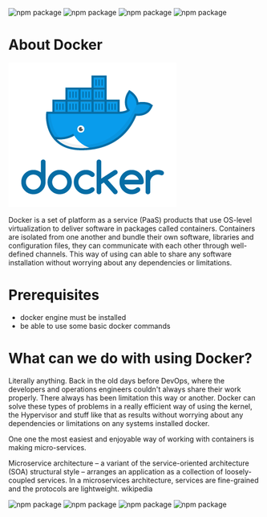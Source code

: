 ![npm package](https://img.shields.io/badge/docker-19.03.8-blue.svg)
![npm package](https://img.shields.io/badge/centos-3.10.0-cyclamen.svg)
![npm package](https://img.shields.io/badge/debian-10.10.0-pink.svg)
![npm package](https://img.shields.io/badge/docker-19.03.8-blue.svg)

<h1>About Docker</h1>

![Image of docker](https://github.com/SandorJokai/docker/blob/master/ampache-streamer/docker.png)

Docker is a set of platform as a service (PaaS) products that use OS-level virtualization to deliver software in packages called containers. Containers are isolated from one another and bundle their own software, libraries and configuration files, they can communicate with each other through well-defined channels.
This way of using can able to share any software installation without worrying about any dependencies or limitations.

<h1>Prerequisites</h1>

- docker engine must be installed
- be able to use some basic docker commands

<h1>What can we do with using Docker?</h2>

Literally anything. Back in the old days before DevOps, where the developers and operations engineers couldn't always share their work properly. There always has been limitation this way or another. Docker can solve these types of problems in a really efficient way of using the kernel, the Hypervisor and stuff like that as results without worrying about any dependencies or limitations on any systems installed docker.


One one the most easiest and enjoyable way of working with containers is making micro-services.

Microservice architecture – a variant of the service-oriented architecture (SOA) structural style – arranges an application as a collection of loosely-coupled services. In a microservices architecture, services are fine-grained and the protocols are lightweight. wikipedia



![npm package](https://img.shields.io/badge/docker-19.03.8-blue.svg)
![npm package](https://img.shields.io/badge/centos-3.10.0-cyclamen.svg)
![npm package](https://img.shields.io/badge/debian-10.10.0-pink.svg)
![npm package](https://img.shields.io/badge/docker-19.03.8-blue.svg)
